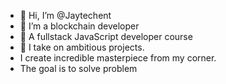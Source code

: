 - 👋 Hi, I’m @Jaytechent
- 👀 I’m a blockchain developer
- 🌱 A fullstack JavaScript developer course
- 💞️ I take on ambitious projects.
- I create incredible masterpiece from my corner.
- The goal is to solve problem 

<!---
Jaytechent/Jaytechent is a ✨ special ✨ repository because its `README.md` (this file) appears on your GitHub profile.
You can click the Preview link to take a look at your changes.
--->
